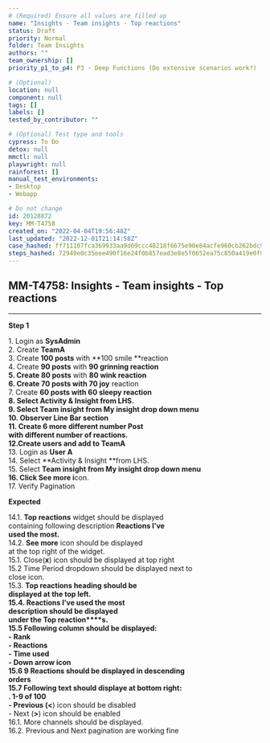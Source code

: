 ```yaml
---
# (Required) Ensure all values are filled up
name: "Insights - Team insights - Top reactions"
status: Draft
priority: Normal
folder: Team Insights
authors: ""
team_ownership: []
priority_p1_to_p4: P3 - Deep Functions (Do extensive scenarios work?)

# (Optional)
location: null
component: null
tags: []
labels: []
tested_by_contributor: ""

# (Optional) Test type and tools
cypress: To Do
detox: null
mmctl: null
playwright: null
rainforest: []
manual_test_environments:
- Desktop
- Webapp

# Do not change
id: 20128872
key: MM-T4758
created_on: "2022-04-04T19:56:48Z"
last_updated: "2022-12-01T21:14:58Z"
case_hashed: ff711107fca369933aa9d69ccc48218f6675e90e84acfe960cb262bdc95c4616ef73e6a23705ed3a110601d3b7914d48
steps_hashed: 72949e0c35eee490f16e24f0b857ead3e8e5f0652ea75c850a419e0f91c7c293bc19b6a1dcc71b383b62e9b64e75f16a
---
```


<!-- (Auto-generated) Based on frontmatter's "key" and "name" -->

## MM-T4758: Insights - Team insights - Top reactions

---

**Step 1**

1\. Login as **SysAdmin**\
2\. Create **TeamA**\
3\. Create **100 posts** with \*\*100 smile \*\*reaction\
4\. Create **90 posts** with **90 grinning **reaction\
5\. Create** 80 posts** with **80 wink **reaction\
6\. Create **70 posts** with** 70 joy** reaction\
7\. Create **60 posts **with **60 sleepy **reaction\
8\. Select **Activity & Insight** from LHS.\
9\. Select **Team insight** from **My insight** drop down menu\
10\. Observer **Line Bar** section\
11\. Create 6 more different number Post\
with different number of reactions.\
12.Create** users** and add to** TeamA**\
13\. Login as **User A**\
14\. Select \*\*Activity & Insight \*\*from LHS.\
15\. Select **Team insight **from **My insight** drop down menu\
16\. Clic**k See more i**con.\
17\. Verify Pagination

**Expected**

14.1. **Top reactions** widget should be displayed\
containing following description **Reactions I’ve\
used the most.**\
14.2. **See more** icon should be displayed\
at the top right of the widget.\
15.1. Close(**x**) icon should be displayed at top right\
15.2 Time Period dropdown should be displayed next to\
close icon.\
15.3. **Top reactions **heading should be\
displayed at the top left.\
15.4. **Reactions I’ve used the most**\
description should be displayed\
under the **Top reaction\*\*\*\*s**.\
15.5 Following column should be displayed:\
\- **Rank**\
\- **Reactions**\
\- **Time used**\
\- **Down arrow icon**\
15.6 9 Reactions should be displayed in descending\
orders\
15.7 Following text should displaye at bottom right:\
. **1-9 of 100**\
\- Previous (**<**) icon should be disabled\
\- Next (**>**) icon should be enabled\
16.1. More channels should be displayed.\
16.2. Previous and Next pagination are working fine
